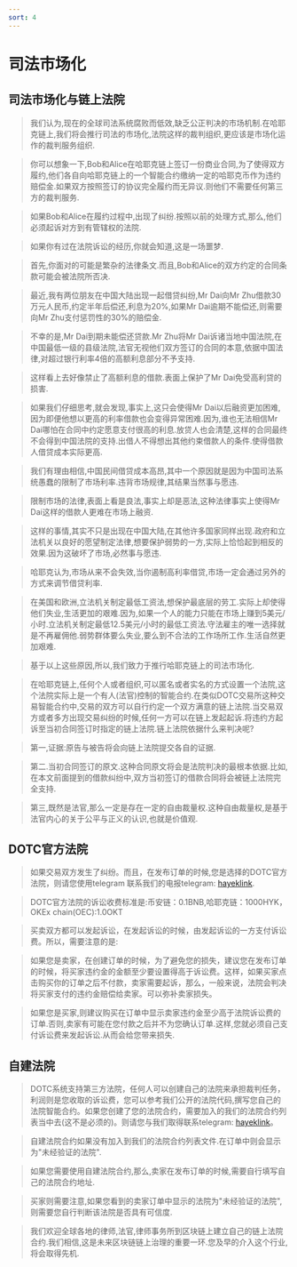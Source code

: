 ```yaml
---
sort: 4
---
```


# 司法市场化
## 司法市场化与链上法院
>我们认为,现在的全球司法系统腐败而低效,缺乏公正判决的市场机制.在哈耶克链上,我们将会推行司法的市场化,法院这样的裁判组织,更应该是市场化运作的裁判服务组织.

>你可以想象一下,Bob和Alice在哈耶克链上签订一份商业合同,为了使得双方履约,他们各自向哈耶克链上的一个智能合约缴纳一定的哈耶克币作为违约赔偿金.如果双方按照签订的协议完全履约而无异议.则他们不需要任何第三方的裁判服务.

>如果Bob和Alice在履约过程中,出现了纠纷.按照以前的处理方式,那么,他们必须起诉对方到有管辖权的法院.

>如果你有过在法院诉讼的经历,你就会知道,这是一场噩梦.

>首先,你面对的可能是繁杂的法律条文.而且,Bob和Alice的双方约定的合同条款可能会被法院所否决.

>最近,我有两位朋友在中国大陆出现一起借贷纠纷,Mr Dai向Mr Zhu借款30万元人民币,约定半年后偿还,利息为20%,如果Mr Dai逾期不能偿还,则需要向Mr Zhu支付惩罚性的30%的赔偿金.

>不幸的是,Mr Dai到期未能偿还贷款.Mr Zhu将Mr Dai诉诸当地中国法院,在中国最低一级的县级法院,法官无视他们双方签订的合同的本意,依据中国法律,对超过银行利率4倍的高额利息部分不予支持.

>这样看上去好像禁止了高额利息的借款.表面上保护了Mr Dai免受高利贷的损害.

>如果我们仔细思考,就会发现,事实上,这只会使得Mr Dai以后融资更加困难,因为即便他想以更高的利率借款也会变得异常困难.因为,谁也无法相信Mr Dai哪怕在合同中约定愿意支付很高的利息.放贷人也会清楚,这样的合同最终不会得到中国法院的支持.出借人不得想出其他约束借款人的条件.使得借款人借贷成本实际更高.

>我们有理由相信,中国民间借贷成本高昂,其中一个原因就是因为中国司法系统愚蠢的限制了市场利率.违背市场规律,其结果当然事与愿违.

>限制市场的法律,表面上看是良法,事实上却是恶法,这种法律事实上使得Mr Dai这样的借款人更难在市场上融资.

>这样的事情,其实不只是出现在中国大陆,在其他许多国家同样出现.政府和立法机关以良好的愿望制定法律,想要保护弱势的一方,实际上恰恰起到相反的效果.因为这破坏了市场,必然事与愿违.

>哈耶克认为,市场从来不会失效,当你遏制高利率借贷,市场一定会通过另外的方式来调节借贷利率.

>在美国和欧洲,立法机关制定最低工资法,想保护最底层的劳工.实际上却使得他们失业,生活更加的艰难.因为,如果一个人的能力只能在市场上赚到5美元/小时.立法机关制定最低12.5美元/小时的最低工资法.守法雇主的唯一选择就是不再雇佣他.弱势群体要么失业,要么到不合法的工作场所工作.生活自然更加艰难.

>基于以上这些原因,所以,我们致力于推行哈耶克链上的司法市场化.

>在哈耶克链上,任何个人或者组织,可以匿名或者实名的方式设置一个法院,这个法院实际上是一个有人(法官)控制的智能合约.在类似DOTC交易所这种交易智能合约中,交易的双方可以自行约定一个双方满意的链上法院.当交易双方或者多方出现交易纠纷的时候,任何一方可以在链上发起起诉.将违约方起诉至当初合同签订时指定的链上法院.链上法院依据什么来判决呢?

>第一,证据:原告与被告将会向链上法院提交各自的证据.

>第二.当初合同签订的原文.这种合同原文将会是法院判决的最根本依据.比如,在本文前面提到的借款纠纷中,双方当初签订的借款合同将会被链上法院完全支持.

>第三,既然是法官,那么一定是存在一定的自由裁量权.这种自由裁量权,是基于法官内心的关于公平与正义的认识,也就是价值观.


## DOTC官方法院

>如果交易双方发生了纠纷。而且，在发布订单的时候,您是选择的DOTC官方法院，则请您使用telegram 联系我们的电报telegram: [hayeklink](https://t.me/hayeklink).

>DOTC官方法院的诉讼收费标准是:币安链：0.1BNB,哈耶克链：1000HYK，OKEx chain(OEC):1.0OKT

>买卖双方都可以发起诉讼，在发起诉讼的时候，由发起诉讼的一方支付诉讼费。所以，需要注意的是:

>如果您是卖家，在创建订单的时候，为了避免您的损失，建议您在发布订单的时候，将买家违约金的金额至少要设置得高于诉讼费。这样，如果买家点击购买你的订单之后不付款，卖家需要起诉，那么，一般来说，法院会判决将买家支付的违约金赔偿给卖家。可以弥补卖家损失。

>如果您是买家,则建议购买在订单中显示卖家违约金至少高于法院诉讼费的订单.否则,卖家有可能在您付款之后并不为您确认订单.这样,您就必须自己支付诉讼费来发起诉讼.从而会给您带来损失.

## 自建法院

>DOTC系统支持第三方法院，任何人可以创建自己的法院来承担裁判任务，利润则是您收取的诉讼费，您可以参考我们公开的法院代码,撰写您自己的法院智能合约。如果您创建了您的法院合约，需要加入的我们的法院合约列表当中去(这不是必须的)。则请您与我们取得联系telegram: [hayeklink](https://t.me/hayeklink)。

>自建法院合约如果没有加入到我们的法院合约列表文件.在订单中则会显示为"未经验证的法院".

>如果您需要使用自建法院合约,那么,卖家在发布订单的时候,需要自行填写自己的法院合约地址.

>买家则需要注意,如果您看到的卖家订单中显示的法院为"未经验证的法院",则需要您自行判断该法院是否具有可信度.

>我们欢迎全球各地的律师,法官,律师事务所到区块链上建立自己的链上法院合约.我们相信,这是未来区块链链上治理的重要一环.您及早的介入这个行业,将会取得先机.